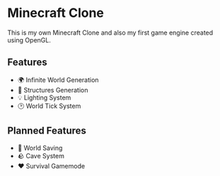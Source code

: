 ﻿# Minecraft Clone

This is my own Minecraft Clone and also my first game engine created using OpenGL.

## Features
- 🌍 Infinite World Generation
- 🏢 Structures Generation
- 💡 Lighting System
- 🕑 World Tick System

## Planned Features
- 💾 World Saving
- 🪨 Cave System
- ❤️ Survival Gamemode
